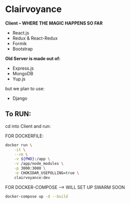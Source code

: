 # Clairvoyance

<b>Client – WHERE THE MAGIC HAPPENS SO FAR</b>
<ul>
  <li>React.js</li>
  <li>Redux & React-Redux</li>
  <li>Formik</li>
  <li>Bootstrap</li>
</ul>

<b>Old Server is made out of:</b>
<ul>
  <li>Express.js</li>
  <li>MongoDB</li>
  <li>Yup.js</li>
</ul>

but we plan to use:
- Django

## To RUN:

cd into Client and run:

FOR DOCKERFILE:

```bash
docker run \
    -it \
    --rm \
    -v ${PWD}:/app \
    -v /app/node_modules \
    -p 3000:3000 \
    -e CHOKIDAR_USEPOLLING=true \
    clairvoyance:dev
```

FOR DOCKER-COMPOSE --> WILL SET UP SWARM SOON

```bash
docker-compose up -d --build
```